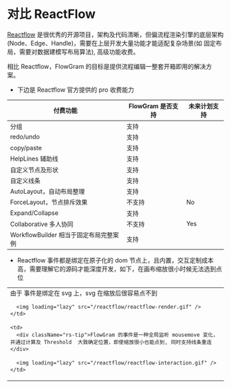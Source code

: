 # 对比 ReactFlow

[Reactflow](https://reactflow.dev/) 是很优秀的开源项目，架构及代码清晰，但偏流程渲染引擎的底层架构 (Node、Edge、Handle)，需要在上层开发大量功能才能适配复杂场景(如 固定布局，需要对数据建模写布局算法), 高级功能收费。

相比 Reactflow，FlowGram 的目标是提供流程编辑一整套开箱即用的解决方案。

* 下边是 Reactflow 官方提供的 pro 收费能力

| 付费功能                         | FlowGram 是否支持 | 未来计划支持 |
|----------------------------------|------------------------|--------------|
| 分组                             | 支持                   |              |
| redo/undo                        | 支持                   |              |
| copy/paste                       | 支持                   |              |
| HelpLines 辅助线                | 支持                   |              |
| 自定义节点及形状                 | 支持                   |              |
| 自定义线条                       | 支持                   |              |
| AutoLayout，自动布局整理         | 支持                   |              |
| ForceLayout，节点排斥效果        | 不支持                 | No           |
| Expand/Collapse                  | 支持                   |              |
| Collaborative 多人协同           | 不支持                 | Yes          |
| WorkflowBuilder 相当于固定布局完整案例 | 支持                   |              |

* Reactflow 事件都是绑定在原子化的 dom 节点上，且内置，交互定制成本高，需要理解它的源码才能深度开发，如下，在画布缩放很小时候无法选到点位

<table>
  <tr>
    <td>
      <div className="rs-tip">由于 事件是绑定在 svg 上，svg 在缩放后很容易点不到</div>

      <img loading="lazy" src="/reactflow/reactflow-render.gif" />
    </td>

    <td>
      <div className="rs-tip">FlowGram 的事件是一种全局监听 mousemove 变化，并通过计算及 Threshold  大致确定位置，即使缩放很小也能点到, 同时支持线条重连</div>

      <img loading="lazy" src="/reactflow/reactflow-interaction.gif" />
    </td>
  </tr>
</table>
